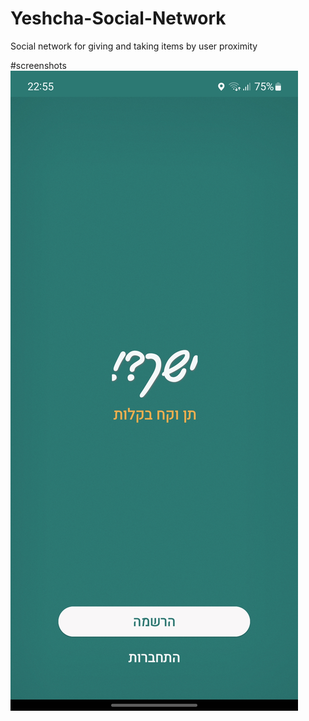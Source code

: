 # Yeshcha-Social-Network
Social network for giving and taking items by user proximity

#screenshots
![](https://github.com/erpland/Yeshcha-Social-Network/blob/master/example/start.jpg)
